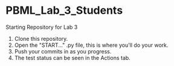 # PBML_Lab_3_Students
Starting Repository for Lab 3

<ol>
  <li> Clone this repository. </li>
  <li> Open the "START..." .py file, this is where you'll do your work. </li>
  <li> Push your commits in as you progress. </li>
  <li> The test status can be seen in the Actions tab. </li>
</ol>
